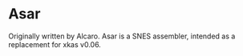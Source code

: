 # Asar
Originally written by Alcaro. Asar is a SNES assembler, intended as a replacement for xkas v0.06.
